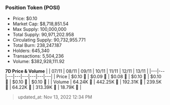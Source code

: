 
  ### Position Token (POSI)
  - Price: $0.10
  - Market Cap: $8,718,851.54
  - Max Supply: 100,000,000
  - Total Supply: 90,971,202.958
  - Circulating Supply: 90,732,955.771
  - Total Burn: 238,247.187
  - Holders: 645,340
  - Transactions: 5,504,236
  - Volume: $382,928,111.92

  **7D Price & Volume**
  | | 07&#x2F;11 | 08&#x2F;11 | 09&#x2F;11 | 10&#x2F;11 | 11&#x2F;11 | 12&#x2F;11 | 13&#x2F;11 |
  |---|---|---|---|---|---|---|---|
  | Price | $0.10 🔻 | $0.09 🔻 | $0.08 🔻 | $0.10 🚀 | $0.10 🔻 | $0.10 🔻 | $0.10 🚀 |
  | Volume | 64.24K 🚀 | 442.25K 🚀 | 192.31K 🔻 | 239.5K 🚀 | 64.22K 🔻 | 313.39K 🚀 | 18.79K 🔻 |

  > updated_at: Nov 13, 2022 12:34 PM
